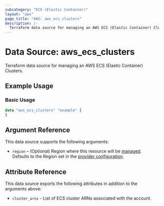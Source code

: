 ```yaml
---
subcategory: "ECS (Elastic Container)"
layout: "aws"
page_title: "AWS: aws_ecs_clusters"
description: |-
  Terraform data source for managing an AWS ECS (Elastic Container) Clusters.
---
```


# Data Source: aws_ecs_clusters

Terraform data source for managing an AWS ECS (Elastic Container) Clusters.

## Example Usage

### Basic Usage

```terraform
data "aws_ecs_clusters" "example" {
}
```

## Argument Reference

This data source supports the following arguments:

* `region` – (Optional) Region where this resource will be [managed](https://docs.aws.amazon.com/general/latest/gr/rande.html#regional-endpoints). Defaults to the Region set in the [provider configuration](https://registry.terraform.io/providers/hashicorp/aws/latest/docs#aws-configuration-reference).

## Attribute Reference

This data source exports the following attributes in addition to the arguments above:

* `cluster_arns` - List of ECS cluster ARNs associated with the account.
